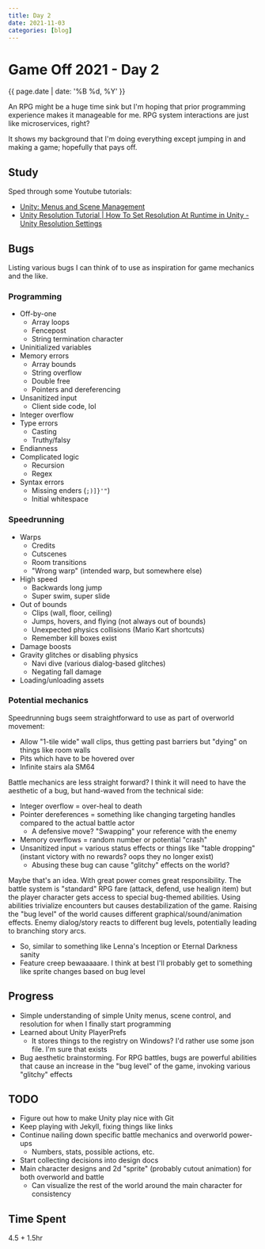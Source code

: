 ```yaml
---
title: Day 2
date: 2021-11-03
categories: [blog]
---
```

# Game Off 2021 - Day 2
{{ page.date | date: '%B %d, %Y' }}

An RPG might be a huge time sink but I'm hoping that prior programming experience makes it manageable for me. RPG system interactions are just like microservices, right?

It shows my background that I'm doing everything except jumping in and making a game; hopefully that pays off.

## Study

Sped through some Youtube tutorials:
- [Unity: Menus and Scene Management](https://www.youtube.com/watch?v=b0oY5ZQA06A)
- [Unity Resolution Tutorial | How To Set Resolution At Runtime in Unity - Unity Resolution Settings](https://www.youtube.com/watch?v=-Zwk-C0BtEU)

## Bugs

Listing various bugs I can think of to use as inspiration for game mechanics and the like.

### Programming

- Off-by-one
  - Array loops
  - Fencepost 
  - String termination character
- Uninitialized variables
- Memory errors
  - Array bounds
  - String overflow
  - Double free
  - Pointers and dereferencing
- Unsanitized input
  - Client side code, lol
- Integer overflow
- Type errors
  - Casting
  - Truthy/falsy
- Endianness
- Complicated logic
  - Recursion
  - Regex
- Syntax errors
  - Missing enders (`;)]}'"`)
  - Initial whitespace

### Speedrunning

- Warps
  - Credits
  - Cutscenes
  - Room transitions
  - "Wrong warp" (intended warp, but somewhere else)
- High speed
  - Backwards long jump
  - Super swim, super slide
- Out of bounds
  - Clips (wall, floor, ceiling)
  - Jumps, hovers, and flying (not always out of bounds)
  - Unexpected physics collisions (Mario Kart shortcuts)
  - Remember kill boxes exist
- Damage boosts
- Gravity glitches or disabling physics
  - Navi dive (various dialog-based glitches)
  - Negating fall damage
- Loading/unloading assets

### Potential mechanics

Speedrunning bugs seem straightforward to use as part of overworld movement:
- Allow "1-tile wide" wall clips, thus getting past barriers but "dying" on things like room walls
- Pits which have to be hovered over
- Infinite stairs ala SM64

Battle mechanics are less straight forward? I think it will need to have the aesthetic of a bug, but hand-waved from the technical side:
- Integer overflow = over-heal to death
- Pointer dereferences = something like changing targeting handles compared to the actual battle actor
  - A defensive move? "Swapping" your reference with the enemy
- Memory overflows = random number or potential "crash" 
- Unsanitized input = various status effects or things like "table dropping" (instant victory with no rewards? oops they no longer exist)
  - Abusing these bug can cause "glitchy" effects on the world?

Maybe that's an idea. With great power comes great responsibility.
The battle system is "standard" RPG fare (attack, defend, use healign item) but the player character gets access to special bug-themed abilities.
Using abilities trivialize encounters but causes destabilization of the game.
Raising the "bug level" of the world causes different graphical/sound/animation effects. 
Enemy dialog/story reacts to different bug levels, potentially leading to branching story arcs.
- So, similar to something like Lenna's Inception or Eternal Darkness sanity
- Feature creep bewaaaaare. I think at best I'll probably get to something like sprite changes based on bug level

## Progress

- Simple understanding of simple Unity menus, scene control, and resolution for when I finally start programming
- Learned about Unity PlayerPrefs
  - It stores things to the registry on Windows? I'd rather use some json file. I'm sure that exists
- Bug aesthetic brainstorming. For RPG battles, bugs are powerful abilities that cause an increase in the "bug level" of the game, invoking various "glitchy" effects

## TODO

- Figure out how to make Unity play nice with Git
- Keep playing with Jekyll, fixing things like links
- Continue nailing down specific battle mechanics and overworld power-ups
  - Numbers, stats, possible actions, etc.
- Start collecting decisions into design docs
- Main character designs and 2d "sprite" (probably cutout animation) for both overworld and battle
  - Can visualize the rest of the world around the main character for consistency

## Time Spent

4.5 + 1.5hr